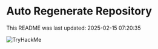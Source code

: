 # Auto Regenerate Repository

This README was last updated: 2025-02-15 07:20:35

 ![TryHackMe](https://tryhackme.com/badge/533634)